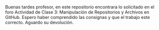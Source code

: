 Buenas tardes profesor, en este repositorio encontrara lo solicitado en el foro Actividad de Clase 3: Manipulación de Repositorios y Archivos en GitHub.
Espero haber comprendido las consignas y que el trabajo este correcto. 
Aguardo su devolución.
